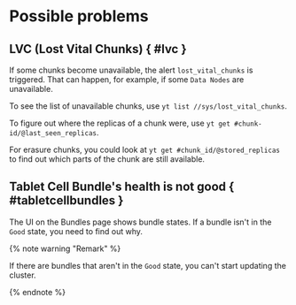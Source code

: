 # Possible problems

## LVC (Lost Vital Chunks) { #lvc }

If some chunks become unavailable, the alert `lost_vital_chunks` is triggered. That can happen, for example, if some `Data Nodes` are unavailable.

To see the list of unavailable chunks, use `yt list //sys/lost_vital_chunks`.

To figure out where the replicas of a chunk were, use `yt get #chunk-id/@last_seen_replicas`.

For erasure chunks, you could look at `yt get #chunk_id/@stored_replicas` to find out which parts of the chunk are still available.

## Tablet Cell Bundle's health is not good { #tabletcellbundles }

The UI on the Bundles page shows bundle states. If a bundle isn't in the `Good` state, you need to find out why.

{% note warning "Remark" %}

If there are bundles that aren't in the `Good` state, you can't start updating the cluster.

{% endnote %}

